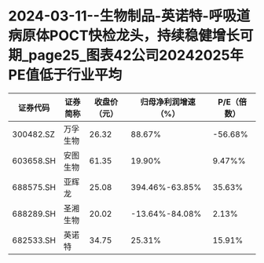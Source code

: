 # 2024-03-11--生物制品-英诺特-呼吸道病原体POCT快检龙头，持续稳健增长可期_page25_图表42公司20242025年PE值低于行业平均

|证券代码 |证券简称 |收盘价（元） |归母净利润增速（%） |P/E（倍数） |
|---|---|---|---|---|
|300482.SZ |万孚生物 |26.32 |88.67%|-56.68%|25.33%|26.51%|11.84|22.56|18.00|14.23|
|603658.SH |安图生物 |61.35 |19.90%|9.47%%|23.38%|22.39%|31.06|28.14|22.81|18.64|
|688575.SH |亚辉龙 |25.08 |394.46%-63.85%|35.63%|33.58%|11.01|38.94|28.71|21.49|
|688289.SH |圣湘生物 |20.02 |-13.64%-84.08%|2.13%|45.99%|6.08|45.99|6.08|45.99|6.08|
|682533.SH |英诺特 |34.75 |25.31%|15.91%|46.02%|41.09%|31.38|27.07|18.54|13.14|